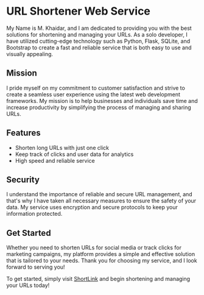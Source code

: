 # URL Shortener Web Service
My Name is M. Khaidar, and I am dedicated to providing you with the best solutions for shortening and managing your URLs. As a solo developer, I have utilized cutting-edge technology such as Python, Flask, SQLite, and Bootstrap to create a fast and reliable service that is both easy to use and visually appealing.

## Mission
I pride myself on my commitment to customer satisfaction and strive to create a seamless user experience using the latest web development frameworks. My mission is to help businesses and individuals save time and increase productivity by simplifying the process of managing and sharing URLs.

## Features
- Shorten long URLs with just one click
- Keep track of clicks and user data for analytics
- High speed and reliable service

## Security
I understand the importance of reliable and secure URL management, and that's why I have taken all necessary measures to ensure the safety of your data. My service uses encryption and secure protocols to keep your information protected.

## Get Started
Whether you need to shorten URLs for social media or track clicks for marketing campaigns, my platform provides a simple and effective solution that is tailored to your needs. Thank you for choosing my service, and I look forward to serving you!

To get started, simply visit [ShortLink](https://shortlink.up.railway.app) and begin shortening and managing your URLs today!
